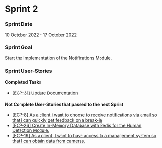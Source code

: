 # Sprint 2

### Sprint Date
10 October 2022 - 17 October 2022

### Sprint Goal
Start the Implementation of the Notifications Module.

### Sprint User-Stories
#### Completed Tasks
* [[ECP-31] Update Documentation](https://es-project.atlassian.net/browse/ECP-31)

#### Not Complete User-Stories that passed to the next Sprint
* [[ECP-8] As a client i want to choose to receive notifications  via email so that i can quickly get feedback on a break-in](https://es-project.atlassian.net/browse/ECP-8)
* [[ECP-26] Create In-Memory Database with Redis for the Human Detection Module.](https://es-project.atlassian.net/browse/ECP-26)
* [[ECP-19] As a client, I want to have access to a management system so that I can obtain data from cameras.](https://es-project.atlassian.net/browse/ECP-19)